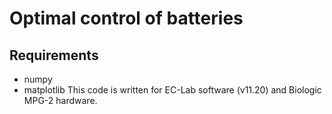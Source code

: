 # Optimal control of batteries
## Requirements
- numpy
- matplotlib
This code is written for EC-Lab software (v11.20) and Biologic MPG-2 hardware.